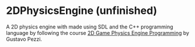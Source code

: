 # 2DPhysicsEngine (unfinished)

A 2D physics engine with made using SDL and the C++ programming language by following the course [2D Game Physics Engine Programming](https://pikuma.com/courses/game-physics-engine-programming) by Gustavo Pezzi.

